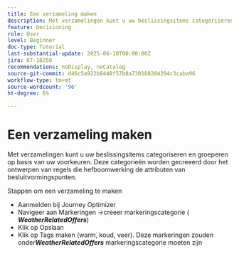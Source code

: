 ```yaml
---
title: Een verzameling maken
description: Met verzamelingen kunt u uw beslissingsitems categoriseren en groeperen op basis van uw voorkeuren. Deze categorieën worden gecreeerd door het ontwerpen van regels die hefboomwerking de attributen van besluitvormingspunten.
feature: Decisioning
role: User
level: Beginner
doc-type: Tutorial
last-substantial-update: 2025-06-10T00:00:00Z
jira: KT-18258
recommendations: noDisplay, noCatalog
source-git-commit: d46c5a922b8448f57b8a730188284294c3caba96
workflow-type: tm+mt
source-wordcount: '96'
ht-degree: 6%

---
```



# Een verzameling maken

Met verzamelingen kunt u uw beslissingsitems categoriseren en groeperen op basis van uw voorkeuren. Deze categorieën worden gecreeerd door het ontwerpen van regels die hefboomwerking de attributen van besluitvormingspunten.

Stappen om een verzameling te maken

* Aanmelden bij Journey Optimizer
* Navigeer aan Markeringen ->creeer markeringscategorie (_&#x200B;**WeatherRelatedOffers**&#x200B;_)
* Klik op Opslaan
* Klik op Tags maken (warm, koud, veer). Deze markeringen zouden onder _&#x200B;**WeatherRelatedOffers**&#x200B;_ markeringscategorie moeten zijn

